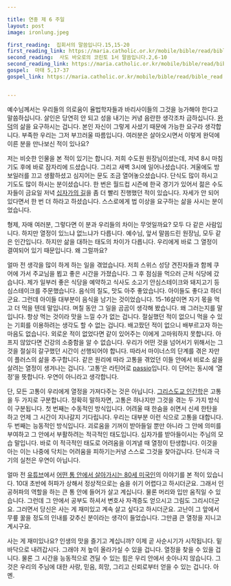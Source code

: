 ```yaml
---

title: 연중 제 6 주일
layout: post 
image: ironlung.jpeg

first_reading:  집회서의 말씀입니다.15,15-20
first_reading_link: https://maria.catholic.or.kr/mobile/bible/read/bible_read.asp?m=1&n=133&p=37
second_reading:  사도 바오로의 코린토 1서 말씀입니다.2,6-10
second_reading_link: https://maria.catholic.or.kr/mobile/bible/read/bible_read.asp?m=2&n=152&p=8
gospel:  마태 5,17-37
gospel_link: https://maria.catholic.or.kr/mobile/bible/read/bible_read.asp?m=2&n=147&p=5


---
```


예수님께서는 우리들의 의로움이 율법학자들과 바리사이들의 그것을 능가해야 한다고 말씀하십니다. 
살인은 당연히 안 되고 성을 내기는 커녕 음란한 생각조차 금하십니다. 
<a href="https://maria.catholic.or.kr/dictionary/term/term_view.asp?ctxtIdNum=2582&keyword=%EB%B3%B5%EC%9D%8C%EC%82%BC%EB%8D%95&gubun=01">완덕</a>의 삶을 요구하시는 겁니다. 
본인 자신이 그렇게 사셨기 때문에 가능한 요구라 생각합니다. 
부족한 우리는 그저 부끄러울 따름입니다. 여러분은 살아오시면서 이렇게 완덕에 이른 분을 만나보신 적이 있나요?

저는 비슷한 인물을 본 적이 있기는 합니다. 저희 수도원 원장님이셨는데, 저녁 8시 마침기도 후에 바로 잠자리에 드셨습니다. 
그리고 새벽 3시에 일어나셨습니다. 겨울에도 방 보일러를 끄고 생활하셨고 심지어는 문도 조금 열어놓으셨습니다. 
단식도 많이 하시고 기도도 많이 하시는 분이셨습니다. 
한 번은 월드컵 시즌에 한국 경기가 있어서 젊은 수도자들이 금요일 저녁 <a href="https://maria.catholic.or.kr/dictionary/term/term_view.asp?ctxtIdNum=2174&keyword=%EC%8B%AD%EC%9E%90%EA%B0%80%EC%9D%98+%EA%B8%B8&gubun=01">십자가의 길</a>을 좀 더 빨리 진행했던 적이 있습니다. 
자세가 안 되어 있다면서 한 번 더 하라고 하셨습니다. 스스로에게 법 이상을 요구하는 삶을 사시는 분이었습니다.

형제, 자매 여러분, 그렇다면 이 분과 우리들의 차이는 무엇일까요? 
모두 다 같은 사람입니다. 하지만 열정이 있느냐 없느냐가 다릅니다. 
예수님, 앞서 말씀드린 원장님, 모두 같은 인간입니다. 
하지만 삶을 대하는 태도의 차이가 다릅니다. 우리에게 바로 그 열정이 결여되어 있기 때문입니다. 왜 그럴까요?

얼마 전 생각을 많이 하게 하는 일을 겪었습니다. 
저희 스위스 성당 견진자들과 함께 쿠어에 가서 주교님을 뵙고 좋은 시간을 가졌습니다. 
그 후 점심을 먹으러 근처 식당에 갔습니다. 
제가 일부러 좋은 식당을 예약하고 식사도 소고기 안심스테이크와 돼지고기 등심스테이크를 주문했습니다. 
음식의 질도, 맛도 아주 좋았습니다. 아이들도 좋다고 하더군요. 
그런데 아이들 대부분이 음식을 남기는 것이었습니다. 15-16살이면 자기 몫을 먹고 더 먹을 텐데 말입니다. 
며칠 동안 그 일을 곰곰이 생각해 봤습니다. 왜 그러는지를 말입니다. 항상 먹는 것이라 맛을 느낄 수가 없는 겁니다. 
절실했던 적이 없으니 먹을 수 있는 기회를 이용하려는 생각도 할 수 없는 겁니다. 
배고팠던 적이 없으니 배부르고자 하는 마음도 없습니다. 
외로운 적이 없었다면 같이 있어주는 이에게 고마워하지 못합니다. 
아프지 않았다면 건강의 소중함을 알 수 없습니다. 
우리가 어떤 것을 넘어서기 위해서는 그것을 절실히 갈구했던 시간이 선행되어야 합니다. 
따라서 마이너스의 단계를 겪은 자만이 플러스의 삶을 추구합니다. 
같은 원리에 따라 고통을 겪었던 이들 안에서 비로소 삶을 살려는 열정이 생겨나는 겁니다. 
‘고통’은 라틴어로 <a href="https://maria.catholic.or.kr/dictionary/term/term_view.asp?ctxtIdNum=1950&keyword=passio&gubun=01">passio</a>입니다. 
이 단어는 동시에 ‘열정’을 뜻합니다. 우연이 아니라고 생각합니다.

단, 모든 고통이 우리에게 열정을 가져다주는 것은 아닙니다. 
<a href="https://maria.catholic.or.kr/dictionary/term/term_view.asp?ctxtIdNum=2915&keyword=%EC%9D%B8%EA%B0%84%ED%95%99&gubun=01">그리스도교 인간학</a>은 고통을 두 가지로 구분합니다. 
정확히 말하자면, 고통은 하나지만 그것을 겪는 두 가지 방식이 구분됩니다. 
첫 번째는 수동적인 방식입니다. 어려울 때 한숨을 쉬면서 신세 한탄을 하고 언제 그 시간이 지나갈지 기다립니다. 
우리는 대부분 이런 식으로 고통을 대합니다. 
두 번째는 능동적인 방식입니다. 
괴로움을 기꺼이 받아들일 뿐만 아니라 그 안에 의미를 부여하고 그 안에서 부활하려는 적극적인 태도입니다. 
십자가를 받아들이시는 주님의 모습 말입니다. 바로 이 적극적인 태도로 어려움을 이겨낼 때 열정이 탄생합니다. 
이것을 아는 이는 나중에 닥치는 어려움을 피하기는커녕 스스로 그것을 찾아갑니다. 단식과 극기의 실천은 우연이 아닙니다.

얼마 전 <a href="https://www.youtube.com/watch?v=O5DOre3MFlw&t=475s">유튜브</a>에서 <a href="https://en.m.wikipedia.org/wiki/Paul_Alexander_(polio_survivor)">어떤 통 안에서 살아가시는 80세 미국인</a>의 이야기를 본 적이 있습니다. 
10대 초반에 허파가 상해서 정상적으로는 숨을 쉬기 어렵다고 하시더군요. 
그래서 인공허파의 역할을 하는 큰 통 안에 들어가 살고 계십니다. 물론 머리와 입만 움직일 수 있습니다. 
그런데 그 안에서 공부도 하셔서 변호사 자격증도 얻으시고 그림도 그리시더군요. 
그러면서 당신은 사는 게 재미있고 계속 살고 싶다고 하시더군요. 
고난이 그 앞에서 무릎 꿇을 정도의 인내를 갖추신 분이라는 생각이 들었습니다. 그만큼 큰 열정을 지니고 계시구요.

사는 게 재미있나요? 인생의 맛을 즐기고 계십니까? 이제 곧 사순시기가 시작됩니다. 
밑바닥으로 내려갑시다. 그래야 저 높이 올라가실 수 있을 겁니다. 열정을 찾을 수 있을 겁니다. 
물론 그 시간을 능동적으로 견딜 수 있는 힘은 우리 안에서 솟아나지 않습니다. 
그것은 우리의 주님에 대한 사랑, 믿음, 희망, 그리고 신뢰로부터 얻을 수 있는 겁니다. 아멘.
